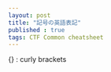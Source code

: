 ```yaml
---
layout: post
title: "記号の英語表記"
published : true
tags: CTF Common cheatsheet 
---
```


{} : curly brackets
